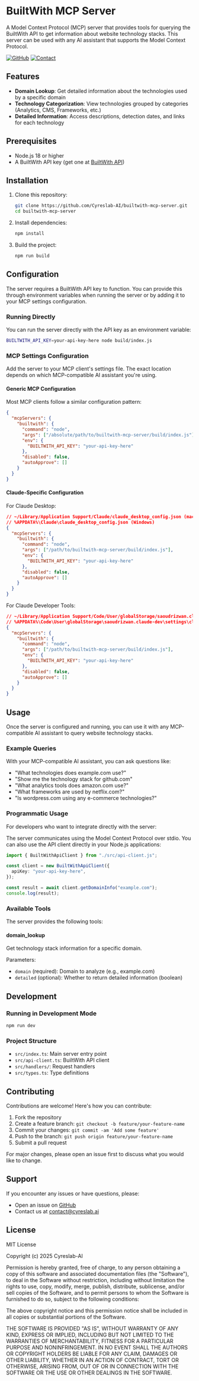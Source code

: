 # BuiltWith MCP Server

A Model Context Protocol (MCP) server that provides tools for querying the BuiltWith API to get information about website technology stacks. This server can be used with any AI assistant that supports the Model Context Protocol.

[![GitHub](https://img.shields.io/badge/GitHub-Cyreslab--AI-blue)](https://github.com/Cyreslab-AI)
[![Contact](https://img.shields.io/badge/Contact-contact%40cyreslab.ai-green)](mailto:contact@cyreslab.ai)

## Features

- **Domain Lookup**: Get detailed information about the technologies used by a specific domain
- **Technology Categorization**: View technologies grouped by categories (Analytics, CMS, Frameworks, etc.)
- **Detailed Information**: Access descriptions, detection dates, and links for each technology

## Prerequisites

- Node.js 18 or higher
- A BuiltWith API key (get one at [BuiltWith API](https://builtwith.com/api))

## Installation

1. Clone this repository:

   ```bash
   git clone https://github.com/Cyreslab-AI/builtwith-mcp-server.git
   cd builtwith-mcp-server
   ```

2. Install dependencies:

   ```bash
   npm install
   ```

3. Build the project:
   ```bash
   npm run build
   ```

## Configuration

The server requires a BuiltWith API key to function. You can provide this through environment variables when running the server or by adding it to your MCP settings configuration.

### Running Directly

You can run the server directly with the API key as an environment variable:

```bash
BUILTWITH_API_KEY=your-api-key-here node build/index.js
```

### MCP Settings Configuration

Add the server to your MCP client's settings file. The exact location depends on which MCP-compatible AI assistant you're using.

#### Generic MCP Configuration

Most MCP clients follow a similar configuration pattern:

```json
{
  "mcpServers": {
    "builtwith": {
      "command": "node",
      "args": ["/absolute/path/to/builtwith-mcp-server/build/index.js"],
      "env": {
        "BUILTWITH_API_KEY": "your-api-key-here"
      },
      "disabled": false,
      "autoApprove": []
    }
  }
}
```

#### Claude-Specific Configuration

For Claude Desktop:

```json
// ~/Library/Application Support/Claude/claude_desktop_config.json (macOS)
// %APPDATA%\Claude\claude_desktop_config.json (Windows)
{
  "mcpServers": {
    "builtwith": {
      "command": "node",
      "args": ["/path/to/builtwith-mcp-server/build/index.js"],
      "env": {
        "BUILTWITH_API_KEY": "your-api-key-here"
      },
      "disabled": false,
      "autoApprove": []
    }
  }
}
```

For Claude Developer Tools:

```json
// ~/Library/Application Support/Code/User/globalStorage/saoudrizwan.claude-dev/settings/cline_mcp_settings.json (macOS)
// %APPDATA%\Code\User\globalStorage\saoudrizwan.claude-dev\settings\cline_mcp_settings.json (Windows)
{
  "mcpServers": {
    "builtwith": {
      "command": "node",
      "args": ["/path/to/builtwith-mcp-server/build/index.js"],
      "env": {
        "BUILTWITH_API_KEY": "your-api-key-here"
      },
      "disabled": false,
      "autoApprove": []
    }
  }
}
```

## Usage

Once the server is configured and running, you can use it with any MCP-compatible AI assistant to query website technology stacks.

### Example Queries

With your MCP-compatible AI assistant, you can ask questions like:

- "What technologies does example.com use?"
- "Show me the technology stack for github.com"
- "What analytics tools does amazon.com use?"
- "What frameworks are used by netflix.com?"
- "Is wordpress.com using any e-commerce technologies?"

### Programmatic Usage

For developers who want to integrate directly with the server:

The server communicates using the Model Context Protocol over stdio. You can also use the API client directly in your Node.js applications:

```typescript
import { BuiltWithApiClient } from "./src/api-client.js";

const client = new BuiltWithApiClient({
  apiKey: "your-api-key-here",
});

const result = await client.getDomainInfo("example.com");
console.log(result);
```

### Available Tools

The server provides the following tools:

#### domain_lookup

Get technology stack information for a specific domain.

Parameters:

- `domain` (required): Domain to analyze (e.g., example.com)
- `detailed` (optional): Whether to return detailed information (boolean)

## Development

### Running in Development Mode

```bash
npm run dev
```

### Project Structure

- `src/index.ts`: Main server entry point
- `src/api-client.ts`: BuiltWith API client
- `src/handlers/`: Request handlers
- `src/types.ts`: Type definitions

## Contributing

Contributions are welcome! Here's how you can contribute:

1. Fork the repository
2. Create a feature branch: `git checkout -b feature/your-feature-name`
3. Commit your changes: `git commit -am 'Add some feature'`
4. Push to the branch: `git push origin feature/your-feature-name`
5. Submit a pull request

For major changes, please open an issue first to discuss what you would like to change.

## Support

If you encounter any issues or have questions, please:

- Open an issue on [GitHub](https://github.com/Cyreslab-AI/builtwith-mcp-server/issues)
- Contact us at [contact@cyreslab.ai](mailto:contact@cyreslab.ai)

## License

MIT License

Copyright (c) 2025 Cyreslab-AI

Permission is hereby granted, free of charge, to any person obtaining a copy
of this software and associated documentation files (the "Software"), to deal
in the Software without restriction, including without limitation the rights
to use, copy, modify, merge, publish, distribute, sublicense, and/or sell
copies of the Software, and to permit persons to whom the Software is
furnished to do so, subject to the following conditions:

The above copyright notice and this permission notice shall be included in all
copies or substantial portions of the Software.

THE SOFTWARE IS PROVIDED "AS IS", WITHOUT WARRANTY OF ANY KIND, EXPRESS OR
IMPLIED, INCLUDING BUT NOT LIMITED TO THE WARRANTIES OF MERCHANTABILITY,
FITNESS FOR A PARTICULAR PURPOSE AND NONINFRINGEMENT. IN NO EVENT SHALL THE
AUTHORS OR COPYRIGHT HOLDERS BE LIABLE FOR ANY CLAIM, DAMAGES OR OTHER
LIABILITY, WHETHER IN AN ACTION OF CONTRACT, TORT OR OTHERWISE, ARISING FROM,
OUT OF OR IN CONNECTION WITH THE SOFTWARE OR THE USE OR OTHER DEALINGS IN THE
SOFTWARE.

